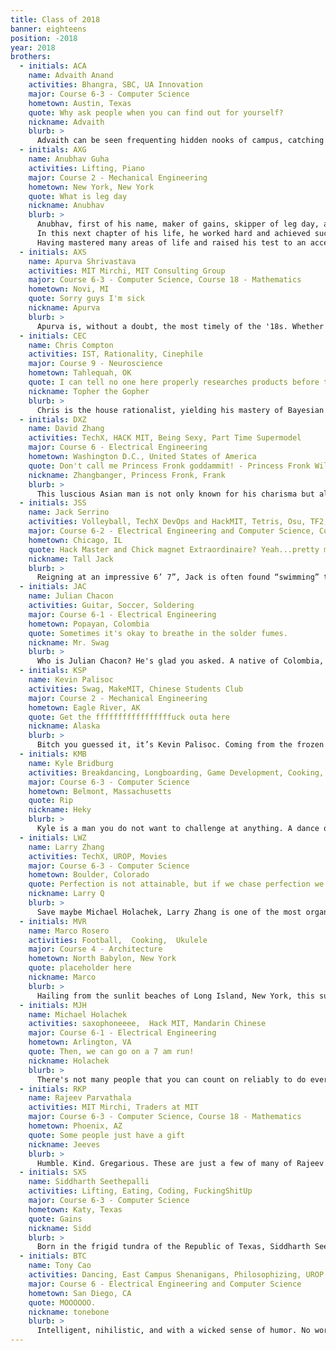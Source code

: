 ```yaml
---
title: Class of 2018
banner: eighteens
position: -2018
year: 2018
brothers:
  - initials: ACA
    name: Advaith Anand
    activities: Bhangra, SBC, UA Innovation
    major: Course 6-3 - Computer Science
    hometown: Austin, Texas
    quote: Why ask people when you can find out for yourself?
    nickname: Advaith
    blurb: >
      Advaith can be seen frequenting hidden nooks of campus, catching a nap after an all nighter before heading to class in the afternoon. Between taking part in the Sloan Business Club and showcasing his talents at Bhangra shows, he blows off steam playing basketball at the Z. When he's not considering changing his major, he's probably hanging out at PKT.
  - initials: AXG
    name: Anubhav Guha
    activities: Lifting, Piano
    major: Course 2 - Mechanical Engineering
    hometown: New York, New York
    quote: What is leg day
    nickname: Anubhav
    blurb: >
      Anubhav, first of his name, maker of gains, skipper of leg day, and descendant of the legendary Guha line hails from the land of New York. Since he grew up in one of the least populated regions of the world and pledged to always skip legs, to fend off boredom Anubhav started playing the piano at a young age. As he evolved into a world class musician and dabbled in EDM production, he also decided to become a scholar just like the Original Guha (OG) many moons ago.
      In this next chapter of his life, he worked hard and achieved success in every area that he focused on. But alas, something was missing: despite always skipping leg day his legs still looked kinda big. To deal with this crushing blow to his ego, he decided to start lifting; he worked out his upper body religiously to make his legs look smaller in comparison. Like a caterpillar hibernating for the winter and emerging as a bear, Anubhav migrated to the Z Center for 40 days and 40 nights. He went in a boy and emerged as the ideal man, a triangle on two sticks.
      Having mastered many areas of life and raised his test to an acceptable level, he now prepares himself for the responsibility that will soon be his-becoming as legendary as the Original Guha.
  - initials: AXS
    name: Apurva Shrivastava
    activities: MIT Mirchi, MIT Consulting Group
    major: Course 6-3 - Computer Science, Course 18 - Mathematics
    hometown: Novi, MI
    quote: Sorry guys I'm sick
    nickname: Apurva
    blurb: >
      Apurva is, without a doubt, the most timely of the '18s. Whether it's a house meeting or dance practice, you can count on him to be present and fully attentive. With his wide range of skills, from shoveling dirt to dishing out rap lyrics, he's always fun to hang out with. While he's not being lethargic or sick, Apurva is one of the chillest guys around.
  - initials: CEC
    name: Chris Compton
    activities: IST, Rationality, Cinephile
    major: Course 9 - Neuroscience
    hometown: Tahlequah, OK
    quote: I can tell no one here properly researches products before they buy them
    nickname: Topher the Gopher
    blurb: >
      Chris is the house rationalist, yielding his mastery of Bayesian thinking, axiomatic reasoning, and epistemological knowledge to skillfully navigate around the many fallacies of the human mind. But don't let that intimidate you; Chris is always more than willing to help out with broken computers, chill out and watch some anime, or just kick back and have a good time. Never hesitate to hang out with Chris - you never know if some of his precious knowledge might rub off onto you!
  - initials: DXZ
    name: David Zhang
    activities: TechX, HACK MIT, Being Sexy, Part Time Supermodel
    major: Course 6 - Electrical Engineering
    hometown: Washington D.C., United States of America
    quote: Don't call me Princess Fronk goddammit! - Princess Fronk Will you stop twisting my fucking nipples please! - The Zhangbanger
    nickname: Zhangbanger, Princess Fronk, Frank
    blurb: >
      This luscious Asian man is not only known for his charisma but also for his rocking’ bod. He is a seductive piece of man candy who is envied by all men and desired by all animals. He doesn’t let his good looks and awesome personality get to his head, however. David is a nice level-headed man who enjoys calm conversations, whenever he isn’t in the mood to turn up.DZhang is always full of energy and he has the ability to make any crowd excited and aroused. The Zhangbanger is also a very smart man and his resume sure backs this statement up. As a student of MIT David stands out as one of the friendliest and most outgoing people. He’s part of many student clubs and organizations and he always gives any and every project he is involved in his all, always encouraging his fellow peers to continue working hard.David Zhang is a dangerous specimen to encounter in the wild. If he gets too close, the nipple-twister will sometimes scare him off, 60% of the time, the other 40% he’ll just proceed to lick you. Approaching with caution is strongly advised during close encounters, he is known to bite.
  - initials: JSS
    name: Jack Serrino
    activities: Volleyball, TechX DevOps and HackMIT, Tetris, Osu, TF2, Cooking
    major: Course 6-2 - Electrical Engineering and Computer Science, Course 18 - Mathematics
    hometown: Chicago, IL
    quote: Hack Master and Chick magnet Extraordinaire? Yeah...pretty much true in every way.
    nickname: Tall Jack
    blurb: >
      Reigning at an impressive 6’ 7”, Jack is often found “swimming” through the hallways of MIT on his small purple penny-board. Jack is extremely talented at clicking his mouse rhythmically (his sense of rhythm rivals his big's). He is also a fine cook, and his food is much appreciated at 5AM during a late night of studying. Jack is currently the tallest person in the house, and will most likely remain so in the following years. He also has a strange habit of utilizing an entire lounge when folding his laundry.
  - initials: JAC
    name: Julian Chacon
    activities: Guitar, Soccer, Soldering
    major: Course 6-1 - Electrical Engineering
    hometown: Popayan, Colombia
    quote: Sometimes it's okay to breathe in the solder fumes.
    nickname: Mr. Swag
    blurb: >
      Who is Julian Chacon? He's glad you asked. A native of Colombia, Julian likes exploring and long walks on the beach. He's chill yet refined, a true gentleman among the 18s. On a typical weekend, you'll probably find him holding a soldering iron while building a laser robot or gigantic 3D LED cube. Julian is also a guitarist, enjoying playing acoustic hits and serenading housefriends with unique PKT renditions of Maroon 5 songs. But watch out ladies--his hair is so suave it has a life of its own.
  - initials: KSP
    name: Kevin Palisoc
    activities: Swag, MakeMIT, Chinese Students Club
    major: Course 2 - Mechanical Engineering
    hometown: Eagle River, AK
    quote: Get the fffffffffffffffffuck outa here
    nickname: Alaska
    blurb: >
      Bitch you guessed it, it’s Kevin Palisoc. Coming from the frozen north, you’ll never see Kevin wearing more than his classy jacket over a hoodie. A fan of risky and potentially embarrassing situations, you’re sure to hear Kevin yelling something in public areas. But even this hilarious Mechanical Engineer can be serious and deep when need be.
  - initials: KMB
    name: Kyle Bridburg
    activities: Breakdancing, Longboarding, Game Development, Cooking, LoL
    major: Course 6-3 - Computer Science
    hometown: Belmont, Massachusetts
    quote: Rip
    nickname: Heky
    blurb: >
      Kyle is a man you do not want to challenge at anything. A dance off? Next thing you know there is a flat cardboard box on the ground and this rising bboy will smoke you right there with tutting and 5+ windmills. He actually practices breakdancing so much that he gets sore and can’t exercise, and he exercises so much that he gets sore and can’t breakdance. You should also not challenge Kyle to a cook-off, as he makes a mean stir-fry and has practiced with chopsticks gifted to him by his grandparents. If you want to take your competition with Kyle to Summoner’s Rift or Final Destination, think again. There’s a reason he is known as Heky, and it was Pikachu who chose him. Kyle will always 1v1 you both irl and on the Fields of Justice. Challenge him and you might get dissected just like the fly larvae in his lab.
  - initials: LWZ
    name: Larry Zhang
    activities: TechX, UROP, Movies
    major: Course 6-3 - Computer Science
    hometown: Boulder, Colorado
    quote: Perfection is not attainable, but if we chase perfection we can catch excellence.
    nickname: Larry Q
    blurb: >
      Save maybe Michael Holachek, Larry Zhang is one of the most organized brothers in PKT. He's almost always busy working on an app idea, or some other work. He puts his knack for design to good use. Course 6 is Larry's field of choice, but in high school he did research in Biology at the University of Boulder, and finished up by giving a TED talk of his work - curing a form of skin cancer. When he's not busy, one of Larry's favorite pastimes is kicking back and watching a nice movie. Seriously, ask him about any one - he's seen them all.
  - initials: MVR
    name: Marco Rosero
    activities: Football,  Cooking,  Ukulele
    major: Course 4 - Architecture
    hometown: North Babylon, New York
    quote: placeholder here
    nickname: Marco
    blurb: >
      Hailing from the sunlit beaches of Long Island, New York, this suave muscle-bound softie's home is not the only thing that's long. His rather impressive length of hobbies include cooking, sketching and playing the ukulele when he's not playing on the MIT Football team or studying architecture. With a passion for fashion and a warm smile to boot, Marco is living life large with big plans for the house and his future.
  - initials: MJH
    name: Michael Holachek
    activities: saxophoneeee,  Hack MIT, Mandarin Chinese
    major: Course 6-1 - Electrical Engineering
    hometown: Arlington, VA
    quote: Then, we can go on a 7 am run!
    nickname: Holachek
    blurb: >
      There's not many people that you can count on reliably to do everything and anything anyone might need, in record breaking time. No, seriously, we could, like, time him on making an average room in the house into a jazzy discotech with LED lighting and all, and he'd do it in record time. Oh, wait.. he already did. This kid has a special brand of quirky and cool that he dishes on anyone for a good laugh (sometimes even in Mandarin). Holachek's got all you would want in an upstanding brother and member of a community. He shows the utmost integrity and passion for all that he partakes in and never ceases to surprise and amaze the rest of our brothers.
  - initials: RKP
    name: Rajeev Parvathala
    activities: MIT Mirchi, Traders at MIT
    major: Course 6-3 - Computer Science, Course 18 - Mathematics
    hometown: Phoenix, AZ
    quote: Some people just have a gift
    nickname: Jeeves
    blurb: >
      Humble. Kind. Gregarious. These are just a few of many of Rajeev's qualtiies. He strongly believes in equality- that no one person in the world is more gifted than anyone else. Whenever you see Rajeev you will always see him smile because he is truly a jovial member of society. In his eyes we are all very competent and can accomplish whatever we strive for.
  - initials: SXS
    name: Siddharth Seethepalli
    activities: Lifting, Eating, Coding, FuckingShitUp
    major: Course 6-3 - Computer Science
    hometown: Katy, Texas
    quote: Gains
    nickname: Sidd
    blurb: >
      Born in the frigid tundra of the Republic of Texas, Siddharth Seethepalli was destined for a life of greatness. As he emerged from the womb his parents were surprised to find him curling dumbbells in both hands. From an early age, Siddharth displayed a great aptitude for both learning and lifting: as he grew to manhood Siddharth mastered the sciences, developed a Bieber haircut, and perfected his bench press. However, Siddharth wanted more from life - he was tired of hunting seals and polar bears every weekend and felt confined in his cramped igloo. He set his eyes towards the state of Massachusetts: a promised land where the sun shone bright year long and the harvest was always bountiful. He arrived in and immediately got to work. For 7 days and 7 nights he lifted. Days one through six were upper body, and the final day was legs. Just kidding. Day seven was upper body. Every day Siddharth worked through the pain, crying tears of whey as he sang his praises to Brodin, His Swoliness. Siddharth’s life took a turn for the better when he used his formidable training to save President Rafael Reif from a feral Indian penguin. Siddharth was promptly enrolled at the Massachusetts Institute of Technology.   Motivated to eventually stop the Global Cooling of the Southern United States, Siddharth took the most rigorous classes available to him, and continued to trod the Path of the Iron whilst avoiding dangerous tasks such as Cardio. After overcoming the challenges set by Brophet Zyzz and memorizing The Old Chestament, Siddharth was baptized in a pool of whey, creatine, and pre-workout. He arose a new man - the liquid gains dripped off his formidable chest and past his kinda meh legs. As a newly made disciple of Brodin he took on an entirely different name: Sidd.
  - initials: BTC
    name: Tony Cao
    activities: Dancing, East Campus Shenanigans, Philosophizing, UROP
    major: Course 6 - Electrical Engineering and Computer Science
    hometown: San Diego, CA
    quote: MOOOOOO.
    nickname: tonebone
    blurb: >
      Intelligent, nihilistic, and with a wicked sense of humor. No words could better describe Tony, PKT's poster child from San Diego. You'll find Tony is soft-spoken, but insightful. Ambitious, yet modest. He's sincere and serious at times, but still knows how to relax and let loose. He's a true Renaissance man of the arts and sciences. Tony doesn't care what people think about him, but he cares about people. He epitomizes our motto, "Give, Expecting Nothing Thereof." Tony is basically the Ubermensch. He's available, ladies ;)
---
```

